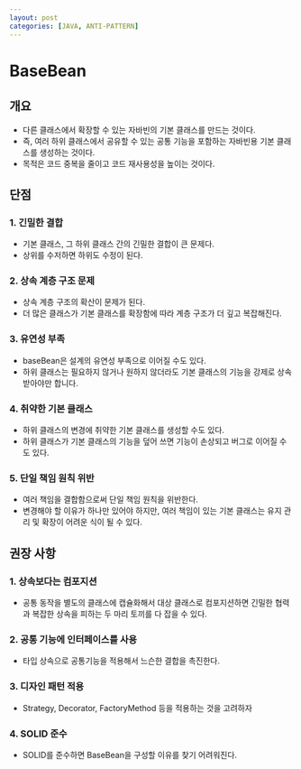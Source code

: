 ```yaml
---
layout: post
categories: [JAVA, ANTI-PATTERN]
---
```


# BaseBean


## 개요
- 다른 클래스에서 확장할 수 있는 자바빈의 기본 클래스를 만드는 것이다.
- 즉, 여러 하위 클래스에서 공유할 수 있는 공통 기능을 포함하는 자바빈용 기본 클래스를 생성하는 것이다.
- 목적은 코드 중복을 줄이고 코드 재사용성을 높이는 것이다.

## 단점
### 1. 긴밀한 결합
- 기본 클래스, 그 하위 클래스 간의 긴밀한 결합이 큰 문제다. 
- 상위를 수저하면 하위도 수정이 된다.

### 2. 상속 계층 구조 문제
- 상속 계층 구조의 확산이 문제가 된다.
- 더 많은 클래스가 기본 클래스를 확장함에 따라 계층 구조가 더 깊고 복잡해진다.

### 3. 유연성 부족
- baseBean은 설계의 유연성 부족으로 이어질 수도 있다. 
- 하위 클래스는 필요하지 않거나 원하지 않더라도 기본 클래스의 기능을 강제로 상속받아야만 합니다.

### 4. 취약한 기본 클래스 
- 하위 클래스의 변경에 취약한 기본 클래스를 생성할 수도 있다.
- 하위 클래스가 기본 클래스의 기능을 덮어 쓰면 기능이 손상되고 버그로 이어질 수도 있다.

### 5. 단일 책임 원칙 위반
- 여러 책임을 결합함으로써 단일 책임 원칙을 위반한다.
- 변경해야 할 이유가 하나만 있어야 하지만, 여러 책임이 있는 기본 클래스는 유지 관리 및 확장이 어려운 식이 될 수 있다. 

## 권장 사항

### 1. 상속보다는 컴포지션
- 공통 동작을 별도의 클래스에 캡슐화해서 대상 클래스로 컴포지션하면 긴밀한 협력과 복잡한 상속을 피하는 두 마리 토끼를 다 잡을 수 있다.

### 2. 공통 기능에 인터페이스를 사용
- 타입 상속으로 공통기능을 적용해서 느슨한 결합을 촉진한다.

### 3. 디자인 패턴 적용
- Strategy, Decorator, FactoryMethod 등을 적용하는 것을 고려하자

### 4. SOLID 준수
- SOLID를 준수하면 BaseBean을 구성할 이유를 찾기 어려워진다.